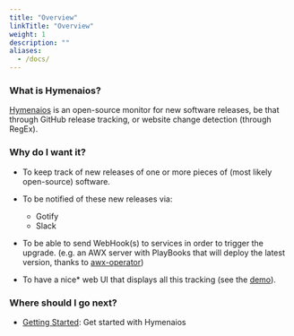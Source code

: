 ```yaml
---
title: "Overview"
linkTitle: "Overview"
weight: 1
description: ""
aliases:
  - /docs/
---
```


### What is Hymenaios?

[Hymenaios](https://github.com/hymenaios-io/Hymenaios) is an open-source monitor for new software releases, be that through GitHub release tracking, or website change detection (through RegEx).

### Why do I want it?

- To keep track of new releases of one or more pieces of (most likely open-source) software.

- To be notified of these new releases via:
  - Gotify
  - Slack

- To be able to send WebHook(s) to services in order to trigger the upgrade. (e.g. an AWX server with PlayBooks that will deploy the latest version, thanks to [awx-operator](https://github.com/ansible/awx-operator))

- To have a nice* web UI that displays all this tracking (see the [demo](/demo/approvals)).

### Where should I go next?


* [Getting Started](/docs/getting-started/): Get started with Hymenaios

